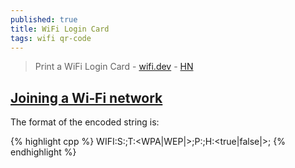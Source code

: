 ```yaml
---
published: true
title: WiFi Login Card
tags: wifi qr-code
---
```

> Print a WiFi Login Card - [wifi.dev](https://wifi.dev.bdw.to/) - [HN](https://news.ycombinator.com/item?id=23370646)

## [Joining a Wi‑Fi network](https://en.wikipedia.org/wiki/QR_code#Joining_a_Wi%E2%80%91Fi_network)
The format of the encoded string is: 

{% highlight cpp %}
WIFI:S:<SSID>;T:<WPA|WEP|>;P:<password>;H:<true|false|>;
{% endhighlight %}